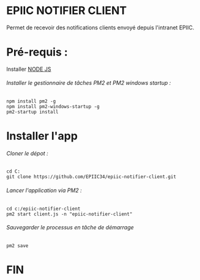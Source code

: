 # EPIIC NOTIFIER CLIENT
Permet de recevoir des notifications clients envoyé depuis l'intranet EPIIC.

# Pré-requis : 
Installer [NODE JS](https://nodejs.org/fr/)

###### Installer le gestionnaire de tâches PM2 et PM2 windows startup : 
```
npm install pm2 -g
npm install pm2-windows-startup -g
pm2-startup install
```

# Installer l'app
###### Cloner le dépot : 
```
cd C:
git clone https://github.com/EPIIC34/epiic-notifier-client.git
```

###### Lancer l'application via PM2 :
```
cd c:/epiic-notifier-client
pm2 start client.js -n "epiic-notifier-client" 
```

###### Sauvegarder le processus en tâche de démarrage
```
pm2 save
```

# FIN
